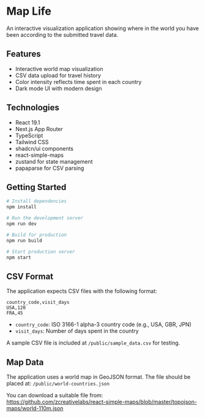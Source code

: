 # Map Life

An interactive visualization application showing where in the world you have been according to the submitted travel data.

## Features

- Interactive world map visualization
- CSV data upload for travel history
- Color intensity reflects time spent in each country
- Dark mode UI with modern design

## Technologies

- React 19.1
- Next.js App Router
- TypeScript
- Tailwind CSS
- shadcn/ui components
- react-simple-maps
- zustand for state management
- papaparse for CSV parsing

## Getting Started

```bash
# Install dependencies
npm install

# Run the development server
npm run dev

# Build for production
npm run build

# Start production server
npm start
```

## CSV Format

The application expects CSV files with the following format:

```
country_code,visit_days
USA,120
FRA,45
```

- `country_code`: ISO 3166-1 alpha-3 country code (e.g., USA, GBR, JPN)
- `visit_days`: Number of days spent in the country

A sample CSV file is included at `/public/sample_data.csv` for testing.

## Map Data

The application uses a world map in GeoJSON format. The file should be placed at:
`/public/world-countries.json`

You can download a suitable file from:
https://github.com/zcreativelabs/react-simple-maps/blob/master/topojson-maps/world-110m.json
